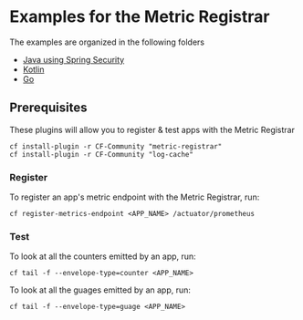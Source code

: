 # Examples for the Metric Registrar

The examples are organized in the following folders 

* [Java using Spring Security](java-spring-security/)
* [Kotlin](kotlin/)
* [Go](golang/)


## Prerequisites
These plugins will allow you to register & test apps with the Metric Registrar

```
cf install-plugin -r CF-Community "metric-registrar"
cf install-plugin -r CF-Community "log-cache"
```

### Register
To register an app's metric endpoint with the Metric Registrar, run:

```
cf register-metrics-endpoint <APP_NAME> /actuator/prometheus
```

### Test
To look at all the counters emitted by an app, run:

```
cf tail -f --envelope-type=counter <APP_NAME>
```

To look at all the guages emitted by an app, run:

```
cf tail -f --envelope-type=guage <APP_NAME>
```

